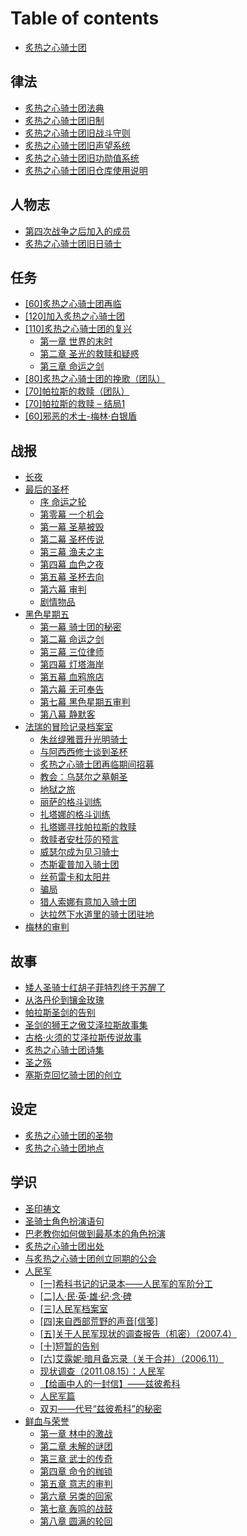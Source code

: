 # Table of contents

* [炙热之心骑士团](README.md)

## 律法 <a href="#law" id="law"></a>

* [炙热之心骑士团法典](law/zhi-re-zhi-xin-qi-shi-tuan-fa-dian.md)
* [炙热之心骑士团旧制](law/zhi-re-zhi-xin-qi-shi-tuan-jiu-zhi.md)
* [炙热之心骑士团旧战斗守则](law/zhi-re-zhi-xin-qi-shi-tuan-jiu-zhan-dou-shou-ze.md)
* [炙热之心骑士团旧声望系统](law/zhi-re-zhi-xin-qi-shi-tuan-jiu-sheng-wang-xi-tong.md)
* [炙热之心骑士团旧功勋值系统](law/zhi-re-zhi-xin-qi-shi-tuan-jiu-gong-xun-zhi-xi-tong.md)
* [炙热之心骑士团旧仓库使用说明](law/zhi-re-zhi-xin-qi-shi-tuan-jiu-cang-ku-shi-yong-shuo-ming.md)

## 人物志 <a href="#people" id="people"></a>

* [第四次战争之后加入的成员](people/di-si-ci-zhan-zheng-zhi-hou-jia-ru-de-cheng-yuan.md)
* [炙热之心骑士团旧日骑士](people/zhi-re-zhi-xin-qi-shi-tuan-jiu-ri-qi-shi.md)

## 任务 <a href="#quest" id="quest"></a>

* [\[60\]炙热之心骑士团再临](quest/60-zhi-re-zhi-xin-qi-shi-tuan-zai-lin.md)
* [\[120\]加入炙热之心骑士团](quest/120-jia-ru-zhi-re-zhi-xin-qi-shi-tuan.md)
* [\[110\]炙热之心骑士团的复兴](quest/110-zhi-re-zhi-xin-qi-shi-tuan-de-fu-xing/README.md)
  * [第一章 世界的末时](quest/110-zhi-re-zhi-xin-qi-shi-tuan-de-fu-xing/di-yi-zhang-shi-jie-de-mo-shi.md)
  * [第二章 圣光的救赎和疑惑](quest/110-zhi-re-zhi-xin-qi-shi-tuan-de-fu-xing/di-er-zhang-sheng-guang-de-jiu-shu-he-yi-huo.md)
  * [第三章 命运之剑](quest/110-zhi-re-zhi-xin-qi-shi-tuan-de-fu-xing/di-san-zhang-ming-yun-zhi-jian.md)
* [\[80\]炙热之心骑士团的挽歌（团队）](quest/80-zhi-re-zhi-xin-qi-shi-tuan-de-wan-ge-tuan-dui.md)
* [\[70\]帕拉斯的救赎（团队）](quest/70-pa-la-si-de-jiu-shu-tuan-dui.md)
* [\[70\]帕拉斯的救赎 – 结局1](quest/70-pa-la-si-de-jiu-shu-jie-ju-1.md)
* [\[60\]邪恶的术士-梅林·白银盾](quest/60-xieede-shu-shi-mei-lin-bai-yin-dun.md)

## 战报 <a href="#report" id="report"></a>

* [长夜](report/chang-ye.md)
* [最后的圣杯](report/zui-hou-de-sheng-bei/README.md)
  * [序 命运之轮](report/zui-hou-de-sheng-bei/xu-ming-yun-zhi-lun.md)
  * [第零幕 一个机会](report/zui-hou-de-sheng-bei/di-ling-zhang-yi-ge-ji-hui.md)
  * [第一幕 圣墓被毁](report/zui-hou-de-sheng-bei/di-yi-mu-sheng-mu-bei-hui.md)
  * [第二幕 圣杯传说](report/zui-hou-de-sheng-bei/di-er-mu-sheng-bei-chuan-shuo.md)
  * [第三幕 渔夫之主](report/zui-hou-de-sheng-bei/di-san-mu-yu-fu-zhi-zhu.md)
  * [第四幕 血色之夜](report/zui-hou-de-sheng-bei/di-si-mu-xie-se-zhi-ye.md)
  * [第五幕 圣杯去向](report/zui-hou-de-sheng-bei/di-wu-mu-sheng-bei-qu-xiang.md)
  * [第六幕 审判](report/zui-hou-de-sheng-bei/di-liu-mu-shen-pan.md)
  * [剧情物品](report/zui-hou-de-sheng-bei/ju-qing-wu-pin.md)
* [黑色星期五](report/hei-se-xing-qi-wu/README.md)
  * [第一幕 骑士团的秘密](report/hei-se-xing-qi-wu/di-yi-mu-qi-shi-tuan-de-mi-mi.md)
  * [第二幕 命运之剑](report/hei-se-xing-qi-wu/di-er-mu-ming-yun-zhi-jian.md)
  * [第三幕 三位律师](report/hei-se-xing-qi-wu/di-san-mu-san-wei-lv-shi.md)
  * [第四幕 灯塔海岸](report/hei-se-xing-qi-wu/di-si-mu-deng-ta-hai-an.md)
  * [第五幕 血鸦旅店](report/hei-se-xing-qi-wu/di-wu-mu-xie-ya-lv-dian.md)
  * [第六幕 无可奉告](report/hei-se-xing-qi-wu/di-liu-mu-wu-ke-feng-gao.md)
  * [第七幕 黑色星期五审判](report/hei-se-xing-qi-wu/di-qi-mu-hei-se-xing-qi-wu-shen-pan.md)
  * [第八幕 静默客](report/hei-se-xing-qi-wu/di-ba-mu-jing-mo-ke.md)
* [法瑞的冒险记录档案室](report/fa-rui-de-mao-xian-ji-lu-dang-an-shi/README.md)
  * [朱丝缇雅晋升光明骑士](report/fa-rui-de-mao-xian-ji-lu-dang-an-shi/zhu-si-ti-ya-jin-sheng-guang-ming-qi-shi.md)
  * [与阿西西修士谈到圣杯](report/fa-rui-de-mao-xian-ji-lu-dang-an-shi/yuexi-xi-xiu-shi-tan-dao-sheng-bei.md)
  * [炙热之心骑士团再临期间招募](report/fa-rui-de-mao-xian-ji-lu-dang-an-shi/zhi-re-zhi-xin-qi-shi-tuan-zai-lin-qi-jian-zhao-mu.md)
  * [教会：乌瑟尔之墓朝圣](report/fa-rui-de-mao-xian-ji-lu-dang-an-shi/jiao-hui-wu-se-er-zhi-mu-zhao-sheng.md)
  * [地狱之旅](report/fa-rui-de-mao-xian-ji-lu-dang-an-shi/di-yu-zhi-lv.md)
  * [丽萨的格斗训练](report/fa-rui-de-mao-xian-ji-lu-dang-an-shi/li-sa-de-ge-dou-xun-lian.md)
  * [扎塔娜的格斗训练](report/fa-rui-de-mao-xian-ji-lu-dang-an-shi/zha-ta-na-de-ge-dou-xun-lian.md)
  * [扎塔娜寻找帕拉斯的救赎](report/fa-rui-de-mao-xian-ji-lu-dang-an-shi/zha-ta-na-xun-zhao-pa-la-si-de-jiu-shu.md)
  * [救赎者安杜莎的预言](report/fa-rui-de-mao-xian-ji-lu-dang-an-shi/jiu-shu-zhe-an-du-suo-de-yu-yan.md)
  * [威瑟尔成为见习骑士](report/fa-rui-de-mao-xian-ji-lu-dang-an-shi/wei-se-er-cheng-wei-jian-xi-qi-shi.md)
  * [杰斯霍普加入骑士团](report/fa-rui-de-mao-xian-ji-lu-dang-an-shi/jie-si-huo-pu-jia-ru-qi-shi-tuan.md)
  * [丝苟雷卡和太阳井](report/fa-rui-de-mao-xian-ji-lu-dang-an-shi/si-gou-lei-ka-he-tai-yang-jing.md)
  * [骗局](report/fa-rui-de-mao-xian-ji-lu-dang-an-shi/pian-ju.md)
  * [猎人索娜有意加入骑士团](report/fa-rui-de-mao-xian-ji-lu-dang-an-shi/lie-ren-suo-na-you-yi-jia-ru-qi-shi-tuan.md)
  * [达拉然下水道里的骑士团驻地](report/fa-rui-de-mao-xian-ji-lu-dang-an-shi/da-la-ran-xia-shui-dao-li-de-qi-shi-tuan-zhu-di.md)
* [梅林的审判](report/mei-lin-de-shen-pan.md)

## 故事 <a href="#story" id="story"></a>

* [矮人圣骑士红胡子菲特烈终于苏醒了](story/ai-ren-sheng-qi-shi-hong-hu-zi-fei-te-lie-zhong-yu-su-xing-le.md)
* [从洛丹伦到镶金玫瑰](story/cong-luo-dan-lun-dao-xiang-jin-mei-gui.md)
* [帕拉斯圣剑的告别](story/pa-la-si-sheng-jian-de-gao-bie.md)
* [圣剑的狮王之傲艾泽拉斯故事集](story/sheng-jian-de-shi-wang-zhi-ao-ai-ze-la-si-gu-shi-ji.md)
* [古格·火须的艾泽拉斯传说故事](story/gu-ge-huo-xu-de-ai-ze-la-si-chuan-shuo-gu-shi.md)
* [炙热之心骑士团诗集](story/zhi-re-zhi-xin-qi-shi-tuan-shi-ji.md)
* [圣之殇](story/sheng-zhi-shang.md)
* [塞斯克回忆骑士团的创立](story/sai-si-ke-hui-yi-qi-shi-tuan-de-chuang-li.md)

## 设定 <a href="#setting" id="setting"></a>

* [炙热之心骑士团的圣物](setting/zhi-re-zhi-xin-qi-shi-tuan-de-sheng-wu.md)
* [炙热之心骑士团地点](setting/zhi-re-zhi-xin-qi-shi-tuan-di-dian.md)

## 学识 <a href="#knowledge" id="knowledge"></a>

* [圣印祷文](knowledge/sheng-yin-dao-wen.md)
* [圣骑士角色扮演语句](knowledge/sheng-qi-shi-jiao-se-ban-yan-yu-ju.md)
* [巴老教你如何做到最基本的角色扮演](knowledge/ba-lao-jiao-ni-ru-he-zuo-dao-zui-ji-ben-de-jiao-se-ban-yan.md)
* [炙热之心骑士团出处](knowledge/zhi-re-zhi-xin-qi-shi-tuan-chu-chu.md)
* [与炙热之心骑士团创立同期的公会](knowledge/yu-zhi-re-zhi-xin-qi-shi-tuan-chuang-li-tong-qi-de-gong-hui.md)
* [人民军](knowledge/ren-min-jun/README.md)
  * [\[一\]希科书记的记录本——人民军的军阶分工](knowledge/ren-min-jun/yi-xi-ke-shu-ji-de-ji-lu-ben-ren-min-jun-de-jun-jie-fen-gong.md)
  * [\[二\]人·民·英·雄·纪·念·碑](knowledge/ren-min-jun/er-ren-min-ying-xiong-ji-nian-bei.md)
  * [\[三\]人民军档案室](knowledge/ren-min-jun/san-ren-min-jun-dang-an-shi.md)
  * [\[四\]来自西部荒野的声音\[信笺\]](knowledge/ren-min-jun/si-lai-zi-xi-bu-huang-ye-de-sheng-yin-xin-jian.md)
  * [\[五\]关于人民军现状的调查报告（机密）（2007.4）](knowledge/ren-min-jun/wu-guan-yu-ren-min-jun-xian-zhuang-de-tiao-cha-bao-gao-ji-mi-2007.4.md)
  * [\[十\]短暂的告别](knowledge/ren-min-jun/shi-duan-zan-de-gao-bie.md)
  * [\[六\]艾露妮·暗月备忘录（关于合并）（2006.11）](knowledge/ren-min-jun/liu-ai-lu-ni-an-yue-bei-wang-lu-guan-yu-he-bing-2006.11.md)
  * [现状调查（2011.08.15）：人民军](knowledge/ren-min-jun/xian-zhuang-tiao-cha-2011.08.15-ren-min-jun.md)
  * [【给画中人的一封信】——兹彼希科](knowledge/ren-min-jun/gei-hua-zhong-ren-de-yi-feng-xin-ci-bi-xi-ke.md)
  * [人民军篇](knowledge/ren-min-jun/ren-min-jun-pian.md)
  * [双刃——代号“兹彼希科”的秘密](knowledge/ren-min-jun/shuang-ren-dai-hao-ci-bi-xi-ke-de-mi-mi.md)
* [鲜血与荣誉](knowledge/xian-xie-yu-rong-yu/README.md)
  * [第一章 林中的激战](knowledge/xian-xie-yu-rong-yu/di-yi-zhang-lin-zhong-de-ji-zhan.md)
  * [第二章 未解的谜团](knowledge/xian-xie-yu-rong-yu/di-er-zhang-wei-jie-de-mi-tuan.md)
  * [第三章 武士的传奇](knowledge/xian-xie-yu-rong-yu/di-san-zhang-wu-shi-de-chuan-qi.md)
  * [第四章 命令的枷锁](knowledge/xian-xie-yu-rong-yu/di-si-zhang-ming-ling-de-jia-suo.md)
  * [第五章 意志的审判](knowledge/xian-xie-yu-rong-yu/di-wu-zhang-yi-zhi-de-shen-pan.md)
  * [第六章 另类的回家](knowledge/xian-xie-yu-rong-yu/di-liu-zhang-ling-lei-de-hui-jia.md)
  * [第七章 轰鸣的战鼓](knowledge/xian-xie-yu-rong-yu/di-qi-zhang-hong-ming-de-zhan-gu.md)
  * [第八章 圆满的轮回](knowledge/xian-xie-yu-rong-yu/di-ba-zhang-yuan-man-de-lun-hui.md)
